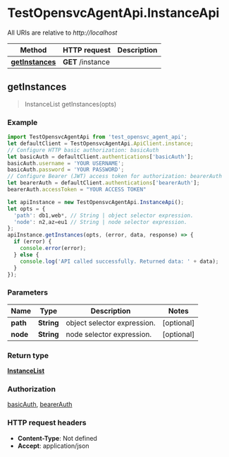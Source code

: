 # TestOpensvcAgentApi.InstanceApi

All URIs are relative to *http://localhost*

Method | HTTP request | Description
------------- | ------------- | -------------
[**getInstances**](InstanceApi.md#getInstances) | **GET** /instance | 



## getInstances

> InstanceList getInstances(opts)



### Example

```javascript
import TestOpensvcAgentApi from 'test_opensvc_agent_api';
let defaultClient = TestOpensvcAgentApi.ApiClient.instance;
// Configure HTTP basic authorization: basicAuth
let basicAuth = defaultClient.authentications['basicAuth'];
basicAuth.username = 'YOUR USERNAME';
basicAuth.password = 'YOUR PASSWORD';
// Configure Bearer (JWT) access token for authorization: bearerAuth
let bearerAuth = defaultClient.authentications['bearerAuth'];
bearerAuth.accessToken = "YOUR ACCESS TOKEN"

let apiInstance = new TestOpensvcAgentApi.InstanceApi();
let opts = {
  'path': db1,web*, // String | object selector expression.
  'node': n2,az=eu1 // String | node selector expression.
};
apiInstance.getInstances(opts, (error, data, response) => {
  if (error) {
    console.error(error);
  } else {
    console.log('API called successfully. Returned data: ' + data);
  }
});
```

### Parameters


Name | Type | Description  | Notes
------------- | ------------- | ------------- | -------------
 **path** | **String**| object selector expression. | [optional] 
 **node** | **String**| node selector expression. | [optional] 

### Return type

[**InstanceList**](InstanceList.md)

### Authorization

[basicAuth](../README.md#basicAuth), [bearerAuth](../README.md#bearerAuth)

### HTTP request headers

- **Content-Type**: Not defined
- **Accept**: application/json

